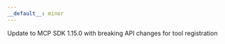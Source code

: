 ```yaml
---
__default__: minor
---
```


Update to MCP SDK 1.15.0 with breaking API changes for tool registration
